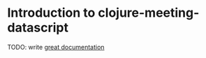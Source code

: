 # Introduction to clojure-meeting-datascript

TODO: write [great documentation](http://jacobian.org/writing/what-to-write/)
